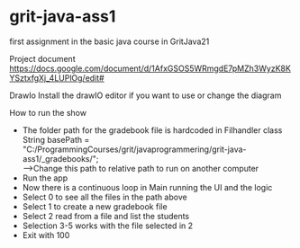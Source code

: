 # grit-java-ass1
first assignment in the basic java course in GritJava21

Project document
https://docs.google.com/document/d/1AfxGSOS5WRmgdE7pMZh3WyzK8KYSztxfgXj_4LUPlOg/edit#

DrawIo
Install the drawIO editor if you want to use or change the diagram

How to run the show
- The folder path for the gradebook file is hardcoded in Filhandler class String basePath = "C:/ProgrammingCourses/grit/javaprogrammering/grit-java-ass1/_gradebooks/";  
  -->Change this path to relative path to run on another computer
- Run the app
- Now there is a continuous loop in Main running the UI and the logic
- Select 0 to see all the files in the path above
- Select 1 to create a new gradebook file
- Select 2 read from a file and list the students
- Selection 3-5 works with the file selected in 2
- Exit with 100